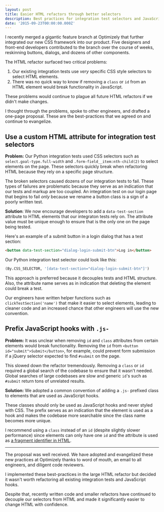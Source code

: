 ```yaml
---
layout: post
title: Easier HTML refactors through better selectors
description: Best practices for integration test selectors and JavaScript hooks that we've adopted at Optimizely.
date: '2015-09-23T00:00:00.000Z'
---
```


I recently merged a gigantic feature branch at Optimizely that further integrated our new CSS framework into our product. Five designers and front-end developers contributed to the branch over the course of weeks, reskinning buttons, dialogs, and dozens of other components.

The HTML refactor surfaced two critical problems:

1. Our existing integration tests use _very_ specific CSS style selectors to select HTML elements.
2. There was no quick way to know if removing a `class` or `id` from an HTML element would break functionality in JavaScript.

These problems would continue to plague all future HTML refactors if we didn't make changes.

I thought through the problems, spoke to other engineers, and drafted a one-page proposal. These are the best-practices that we agreed on and continue to evangelize.


## Use a custom HTML attribute for integration test selectors

**Problem:** Our Python integration tests used CSS selectors such as `select.goal-type.full-width` and `.form-field__item:nth-child(2)` to select elements on the page. These selectors quickly break when refactoring HTML because they rely on a specific page structure.

The broken selectors caused dozens of our integration tests to fail. These types of failures are problematic because they serve as an indication that our tests and markup are too coupled. An integration test on our login page that begins to fail _only_ because we rename a button class is a sign of a poorly written test.

**Solution**: We now encourage developers to add a `data-test-section` attribute to HTML elements that our integraton tests rely on. The attribute value must be unique enough to ensure that is the only one on the page being tested.

Here's an example of a submit button in a login dialog that has a test section:

```html
<button data-test-section="dialog-login-submit-btn">Log in</button>
```

Our Python integration test selector could look like this:

```python
(By.CSS_SELECTOR, '[data-test-section="dialog-login-submit-btn"]')
```

This approach is preferred because it decouples tests and HTML structure. Also, the attribute name serves as in indication that deleting the element could break a test.

Our engineers have written helper functions such as `clickTestSection('name')` that make it easier to select elements, leading to cleaner code and an increased chance that other engineers will use the new convention.


## Prefix JavaScript hooks with `.js-`

**Problem:** It was unclear when removing `id` and `class` attributes from certain elements would break functionality. Removing the `id` from `<button id="submit">Submit</button>`, for example, could prevent form submission if a jQuery selector expected to find `#submit` on the page.

This slowed down the refactor tremendously. Removing a `class` or `id` required a global search of the codebase to ensure that it wasn't needed. Global searches of large codebases are slow and generic `id`'s such as `#submit` return tons of unrelated results.

**Solution:** We adopted a common convention of adding a `.js-` prefixed class to elements that are used as JavaScript hooks.

These classes should only be used as JavaScript hooks and never styled with CSS. The prefix serves as an indication that the element is used as a hook and makes the codebase more searchable since the class name becomes more unique.

I recommend using a `class` instead of an `id` (despite slightly slower performance) since elements can only have one `id` and the attribute is used as [a fragment identifier in HTML](https://en.wikipedia.org/wiki/Fragment_identifier).

***

The proposal was well received. We have adopted and evangelized these new practices at Optimizely thanks to word of mouth, an email to all engineers, and diligent code reviewers.

I implemented these best-practices in the large HTML refactor but decided it wasn't worth refactoring all existing integration tests and JavaScript hooks.

Despite that, recently written code and smaller refactors have continued to decouple our selectors from HTML and made it significantly easier to change HTML with confidence.
